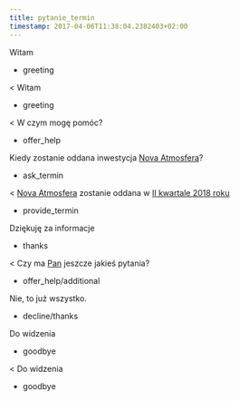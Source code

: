 ```yaml
---
title: pytanie_termin
timestamp: 2017-04-06T11:38:04.2382403+02:00
---
```


Witam
* greeting

< Witam
* greeting

< W czym mogę pomóc?
* offer_help

Kiedy zostanie oddana inwestycja [Nova Atmosfera](inwestycja)?
* ask_termin

< [Nova Atmosfera](inwestycja) zostanie oddana w [II kwartale 2018 roku](termin_realizacji)
* provide_termin

Dziękuję za informacje
* thanks

< Czy ma [Pan](gender) jeszcze jakieś pytania?
* offer_help/additional

Nie, to już wszystko.
* decline/thanks

Do widzenia
* goodbye

< Do widzenia
* goodbye
